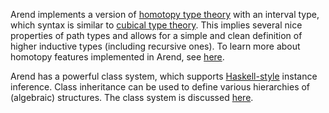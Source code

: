 Arend implements a version of [homotopy type theory](https://homotopytypetheory.org/) with an interval type, which syntax is similar to [cubical type theory](https://ncatlab.org/nlab/show/cubical+type+theory).
This implies several nice properties of path types and allows for a simple and clean definition of higher inductive types (including recursive ones).
To learn more about homotopy features implemented in Arend, see [here](/about/arend-features/#homotopy-features).

Arend has a powerful class system, which supports [Haskell-style](https://en.wikibooks.org/wiki/Haskell/Classes_and_types) instance inference.
Class inheritance can be used to define various hierarchies of (algebraic) structures.
The class system is discussed [here](/about/arend-features/#class-system).
